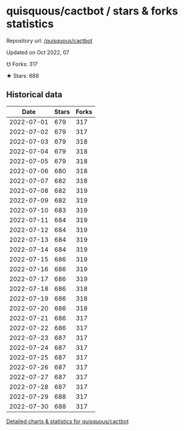 # quisquous/cactbot / stars & forks statistics

Repository url: [/quisquous/cactbot](https://github.com/quisquous/cactbot)

Updated on Oct 2022, 07

☋ Forks: 317

★ Stars: 688

## Historical data
| Date | Stars | Forks |
|------|-------|-------|
| 2022-07-01 | 679 | 317 | 
| 2022-07-02 | 679 | 317 | 
| 2022-07-03 | 679 | 318 | 
| 2022-07-04 | 679 | 318 | 
| 2022-07-05 | 679 | 318 | 
| 2022-07-06 | 680 | 318 | 
| 2022-07-07 | 682 | 318 | 
| 2022-07-08 | 682 | 319 | 
| 2022-07-09 | 682 | 319 | 
| 2022-07-10 | 683 | 319 | 
| 2022-07-11 | 684 | 319 | 
| 2022-07-12 | 684 | 319 | 
| 2022-07-13 | 684 | 319 | 
| 2022-07-14 | 684 | 319 | 
| 2022-07-15 | 686 | 319 | 
| 2022-07-16 | 686 | 319 | 
| 2022-07-17 | 686 | 319 | 
| 2022-07-18 | 686 | 318 | 
| 2022-07-19 | 686 | 318 | 
| 2022-07-20 | 686 | 318 | 
| 2022-07-21 | 686 | 317 | 
| 2022-07-22 | 686 | 317 | 
| 2022-07-23 | 687 | 317 | 
| 2022-07-24 | 687 | 317 | 
| 2022-07-25 | 687 | 317 | 
| 2022-07-26 | 687 | 317 | 
| 2022-07-27 | 687 | 317 | 
| 2022-07-28 | 687 | 317 | 
| 2022-07-29 | 688 | 317 | 
| 2022-07-30 | 688 | 317 | 


[Detailed charts & statistics for quisquous/cactbot](https://reviewgithub.com/rep/quisquous/cactbot)
